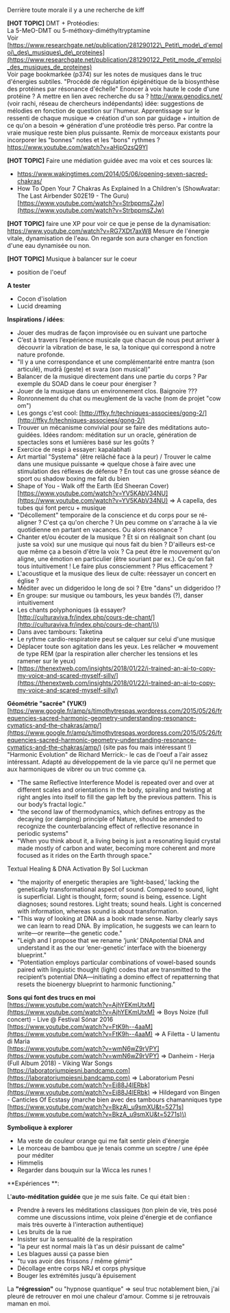 Derrière toute morale il y a une recherche de kiff

**\[HOT TOPIC\]** DMT + Protéodies:  
La 5-MeO-DMT ou 5-méthoxy-diméthyltryptamine  
Voir [https://www.researchgate.net/publication/281290122\_Petit\_mode\_d'emploi\_des\_musiques\_de\_proteines](https://www.researchgate.net/publication/281290122_Petit_mode_d'emploi_des_musiques_de_proteines)  
Voir page bookmarkée \(p374\) sur les notes de musiques dans le truc d'énergies subtiles.
"Procédé de régulation épigénétique de la biosynthèse des protéines par résonance d'échelle"
Enoncer à voix haute le code d'une protéine ? A mettre en lien avec recherche du sa ?
http://www.genodics.net/ (voir rachi, réseau de chercheurs indépendants)
idée: suggestions de mélodies en fonction de question sur l'humeur. Apprentissage sur le ressenti de chaque musique => création d'un son par guidage + intuition de ce qu'on a besoin => génération d'une protéodie très perso. Par contre la vraie musique reste bien plus puissante. Remix de morceaux existants pour incorporer les "bonnes" notes et les "bons" rythmes ?
https://www.youtube.com/watch?v=aHjpOzsQ9YI

**\[HOT TOPIC\]** Faire une médiation guidée avec ma voix et ces sources là:
* https://www.wakingtimes.com/2014/05/06/opening-seven-sacred-chakras/
* How To Open Your 7 Chakras As Explained In a Children's \(ShowAvatar: The Last Airbender S02E19 - The Guru\) [https://www.youtube.com/watch?v=StrbppmsZJw](https://www.youtube.com/watch?v=StrbppmsZJw)

**\[HOT TOPIC\]** faire une XP pour voir ce que je pense de la dynamisation:
https://www.youtube.com/watch?v=RG7XDt7axW8
Mesure de l'énergie vitale, dynamisation de l'eau.
On regarde son aura changer en fonction d'une eau dynamisée ou non.

**\[HOT TOPIC\]** Musique à balancer sur le coeur
+ position de l'oeuf

**A tester**

* Cocon d'isolation  
* Lucid dreaming

**Inspirations / idées**:

* Jouer des mudras de façon improvisée ou en suivant une partoche
* C’est à travers l’expérience musicale que chacun de nous peut arriver à découvrir la vibration de base, le sa, la tonique qui correspond à notre nature profonde.
* "Il y a une correspondance et une complémentarité entre mantra (son articulé), mudrā (geste) et svara (son musical)"
* Balancer de la musique directement dans une partie du corps ? Par exemple du SOAD dans le coeur pour énergiser ?
* Jouer de la musique dans un environnement clos. Baignoire ??? 
* Ronronnement du chat ou meuglement de la vache \(nom de projet "cow om"\)
* Les gongs c'est cool: [http://ffky.fr/techniques-associees/gong-2/](http://ffky.fr/techniques-associees/gong-2/)
* Trouver un mécanisme convivial pour se faire des méditations auto-guidées. Idées random: méditation sur un oracle, génération de spectacles sons et lumières basé sur les goûts ?
* Exercice de respi à essayer: kapalabhati
* Art martial "Systema" \(être relâché face à la peur\) / Trouver le calme dans une musique puissante =&gt; quelque chose à faire avec une stimulation des réflexes de défense ? En tout cas une grosse séance de sport ou shadow boxing me fait du bien
* Shape of You - Walk off the Earth \(Ed Sheeran Cover\) [https://www.youtube.com/watch?v=YV5KAbV34NU](https://www.youtube.com/watch?v=YV5KAbV34NU) =&gt; A capella, des tubes qui font percu + musique
* "Décollement" temporaire de la conscience et du corps pour se ré-aligner ? C'est ça qu'on cherche ? Un peu comme on s'arrache à la vie quotidienne en partant en vacances. Ou alors résonance ?
* Chanter et/ou écouter de la musique ? Et si on réalignait son chant \(ou juste sa voix\) sur une musique qui nous fait du bien ? D'ailleurs est-ce que même ça a besoin d'être la voix ? Ca peut être le mouvement qu'on aligne, une émotion en particulier \(être souriant par ex.\). Ce qu'on fait tous intuitivement ! Le faire plus consciemment ? Plus efficacement ?
* L'acoustique et la musique des lieux de culte: réessayer un concert en église ? 
* Méditer avec un didgeridoo le long de soi ? Etre "dans" un didgeridoo !?
* En groupe: sur musique ou tambours, les yeux bandés \(?\), danser intuitivement
* Les chants polyphoniques \(à essayer? [http://culturaviva.fr/index.php/cours-de-chant/](http://culturaviva.fr/index.php/cours-de-chant/)\)
* Dans avec tambours: Taketina
* Le rythme cardio-respiratoire peut se calquer sur celui d'une musique
* Déplacer toute son agitation dans les yeux. Les relâcher =&gt; mouvement de type REM \(par la respiration aller chercher les tensions et les ramener sur le yeux\)
* [https://thenextweb.com/insights/2018/01/22/i-trained-an-ai-to-copy-my-voice-and-scared-myself-silly/](https://thenextweb.com/insights/2018/01/22/i-trained-an-ai-to-copy-my-voice-and-scared-myself-silly/)

**Géométrie "sacrée" (YUK!)**
[https://www.google.fr/amp/s/timothytrespas.wordpress.com/2015/05/26/frequencies-sacred-harmonic-geometry-understanding-resonance-cymatics-and-the-chakras/amp/](https://www.google.fr/amp/s/timothytrespas.wordpress.com/2015/05/26/frequencies-sacred-harmonic-geometry-understanding-resonance-cymatics-and-the-chakras/amp/) (site pas fou mais intéressant !)
"Harmonic Evolution" de Richard Merrick:- le cas de l'oeuf a l'air assez intéressant. Adapté au développement de la vie parce qu'il ne permet que aux harmoniques de vibrer ou un truc comme ça.
- "The same Reflective Interference Model is repeated over and over at different scales and orientations in the body, spiraling and twisting at right angles into itself to fill the gap left by the previous pattern. This is our body’s fractal logic."
- "the second law of thermodynamics, which defines entropy as the decaying (or damping) principle of Nature, should be amended to recognize the counterbalancing effect of reflective resonance in periodic systems"
- "When you think about it, a living being is just a resonating liquid crystal made mostly of carbon and water, becoming more coherent and more focused as it rides on the Earth through space."

Textual Healing & DNA Activation By Sol Luckman
- "the majority of energetic therapies are ‘light-based,’ lacking the genetically transformational aspect of sound. Compared to sound, light is superficial. Light is thought, form; sound is being, essence. Light diagnoses; sound restores. Light treats; sound heals. Light is concerned with information, whereas sound is about transformation.
- "This way of looking at DNA as a book made sense. Narby clearly says we can learn to read DNA. By implication, he suggests we can learn to write—or rewrite—the genetic code."
- "Leigh and I propose that we rename ‘junk’ DNApotential DNA and understand it as the our ‘ener-genetic’ interface with the bioenergy blueprint."
- "Potentiation employs particular combinations of vowel-based sounds paired with linguistic thought (light) codes that are transmitted to the recipient’s potential DNA—initiating a domino effect of repatterning that resets the bioenergy blueprint to harmonic functioning."

**Sons qui font des trucs en moi**  
[https://www.youtube.com/watch?v=AjhYEKmUtxM](https://www.youtube.com/watch?v=AjhYEKmUtxM) =&gt; Boys Noize \(full concert\) - Live @ Festival Sónar 2016  
[https://www.youtube.com/watch?v=FtK9h--4aaM](https://www.youtube.com/watch?v=FtK9h--4aaM) =&gt; A Filetta - U lamentu di Maria  
[https://www.youtube.com/watch?v=wmN6wZ9rVPY](https://www.youtube.com/watch?v=wmN6wZ9rVPY) =&gt; Danheim - Herja \(Full Album 2018\) - Viking War Songs  
[https://laboratoriumpiesni.bandcamp.com](https://laboratoriumpiesni.bandcamp.com) =&gt; Laboratorium Pesni  
[https://www.youtube.com/watch?v=Ei88J4lERbk](https://www.youtube.com/watch?v=Ei88J4lERbk) =&gt; Hildegard von Bingen - Canticles Of Ecstasy \(marche bien avec des tambours chamanniques type [https://www.youtube.com/watch?v=BkzA\_u9smXU&t=5271s](https://www.youtube.com/watch?v=BkzA_u9smXU&t=5271s)\)

**Symbolique à explorer**

* Ma veste de couleur orange qui me fait sentir plein d'énergie  
* Le morceau de bambou que je tenais comme un sceptre / une épée pour méditer  
* Himmelis  
* Regarder dans bouquin sur la Wicca les runes !

**Expériences **:

L'**auto-méditation guidée** que je me suis faite. Ce qui était bien :

* Prendre à revers les méditations classiques \(ton plein de vie, très posé comme une discussions intime, voix pleine d'énergie et de confiance mais très ouverte à l'interaction authentique\)
* Les bruits de la rue
* Insister sur la sensualité de la respiration
* "la peur est normal mais là t'as un désir puissant de calme" 
* Les blagues aussi ça passe bien
* "tu vas avoir des frissons / même gémir"
* Décollage entre corps NRJ et corps physique
* Bouger les extrémités jusqu'à épuisement

La **"régression"** ou "hypnose quantique" =&gt; seul truc notablement bien, j'ai pleuré de retrouver en moi une chaleur d'amour. Comme si je retrouvais maman en moi.

